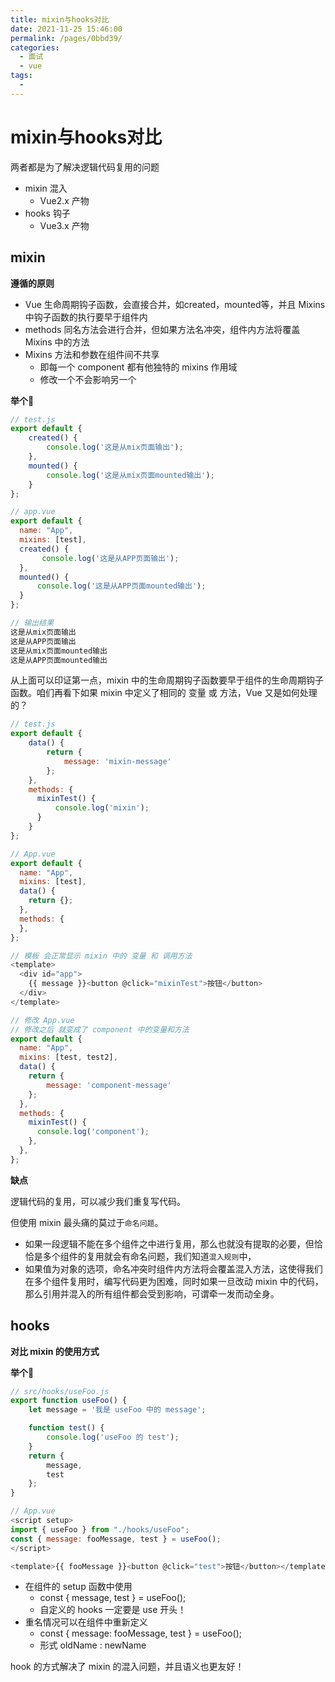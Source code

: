 ```yaml
---
title: mixin与hooks对比
date: 2021-11-25 15:46:00
permalink: /pages/0bbd39/
categories:
  - 面试
  - vue
tags:
  - 
---
```


# mixin与hooks对比

两者都是为了解决逻辑代码复用的问题

- mixin 混入
  - Vue2.x 产物
- hooks 钩子
  - Vue3.x 产物

<!-- more -->

## mixin

**遵循的原则**

- Vue 生命周期钩子函数，会直接合并，如created，mounted等，并且 Mixins 中钩子函数的执行要早于组件内
- methods 同名方法会进行合并，但如果方法名冲突，组件内方法将覆盖 Mixins 中的方法
- Mixins 方法和参数在组件间不共享
  - 即每一个 component 都有他独特的 mixins 作用域
  - 修改一个不会影响另一个

**举个🌰**

```js
// test.js
export default {
    created() {
        console.log('这是从mix页面输出');
    },
    mounted() {
        console.log('这是从mix页面mounted输出');
    }
};

// app.vue
export default {
  name: "App",
  mixins: [test],
  created() {
       console.log('这是从APP页面输出');
  },
  mounted() {
      console.log('这是从APP页面mounted输出');
  }
};

// 输出结果
这是从mix页面输出
这是从APP页面输出
这是从mix页面mounted输出
这是从APP页面mounted输出
```

从上面可以印证第一点，mixin 中的生命周期钩子函数要早于组件的生命周期钩子函数。咱们再看下如果 mixin 中定义了相同的 变量 或 方法，Vue 又是如何处理的？

```js
// test.js
export default {
    data() {
        return {
            message: 'mixin-message'
        };
    },
    methods: {
      mixinTest() {
          console.log('mixin');
      }
    }
};

// App.vue
export default {
  name: "App",
  mixins: [test],
  data() {
    return {};
  },
  methods: {
  },
};

// 模板 会正常显示 mixin 中的 变量 和 调用方法
<template>
  <div id="app">
    {{ message }}<button @click="mixinTest">按钮</button>
  </div>
</template>

// 修改 App.vue
// 修改之后 就变成了 component 中的变量和方法
export default {
  name: "App",
  mixins: [test, test2],
  data() {
    return {
        message: 'component-message'
    };
  },
  methods: {
    mixinTest() {
      console.log('component');
    },
  },
};
```

**缺点**

逻辑代码的复用，可以减少我们重复写代码。

但使用 mixin 最头痛的莫过于`命名问题`。

- 如果一段逻辑不能在多个组件之中进行复用，那么也就没有提取的必要，但恰恰是多个组件的复用就会有命名问题，我们知道`混入规则`中，
- 如果值为对象的选项，命名冲突时组件内方法将会覆盖混入方法，这使得我们在多个组件复用时，编写代码更为困难，同时如果一旦改动 mixin 中的代码，那么引用并混入的所有组件都会受到影响，可谓牵一发而动全身。

## hooks

**对比 mixin 的使用方式**

**举个🌰**

```js
// src/hooks/useFoo.js
export function useFoo() {
    let message = '我是 useFoo 中的 message';

    function test() {
        console.log('useFoo 的 test');
    }
    return {
        message,
        test
    };
}

// App.vue
<script setup>
import { useFoo } from "./hooks/useFoo";
const { message: fooMessage, test } = useFoo();
</script>

<template>{{ fooMessage }}<button @click="test">按钮</button></template>
```

- 在组件的 setup 函数中使用
  - const { message, test } = useFoo();
  - 自定义的 hooks 一定要是 use 开头！
- 重名情况可以在组件中重新定义
  - const { message: fooMessage, test } = useFoo();
  - 形式 oldName : newName

hook 的方式解决了 mixin 的混入问题，并且语义也更友好！
